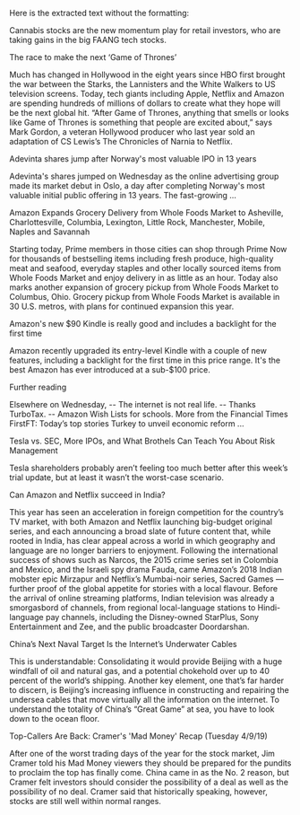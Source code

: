 Here is the extracted text without the formatting:

Cannabis stocks are the new momentum play for retail investors, who are taking gains in the big FAANG tech stocks.

The race to make the next ‘Game of Thrones’

Much has changed in Hollywood in the eight years since HBO first brought the war between the Starks, the Lannisters and the White Walkers to US television screens. Today, tech giants including Apple, Netflix and Amazon are spending hundreds of millions of dollars to create what they hope will be the next global hit. “After Game of Thrones, anything that smells or looks like Game of Thrones is something that people are excited about,” says Mark Gordon, a veteran Hollywood producer who last year sold an adaptation of CS Lewis’s The Chronicles of Narnia to Netflix.

Adevinta shares jump after Norway's most valuable IPO in 13 years

Adevinta's shares jumped on Wednesday as the online advertising group made its market debut in Oslo, a day after completing Norway's most valuable initial public offering in 13 years. The fast-growing ...

Amazon Expands Grocery Delivery from Whole Foods Market to Asheville, Charlottesville, Columbia, Lexington, Little Rock, Manchester, Mobile, Naples and Savannah

Starting today, Prime members in those cities can shop through Prime Now for thousands of bestselling items including fresh produce, high-quality meat and seafood, everyday staples and other locally sourced items from Whole Foods Market and enjoy delivery in as little as an hour. Today also marks another expansion of grocery pickup from Whole Foods Market to Columbus, Ohio. Grocery pickup from Whole Foods Market is available in 30 U.S. metros, with plans for continued expansion this year.

Amazon's new $90 Kindle is really good and includes a backlight for the first time

Amazon recently upgraded its entry-level Kindle with a couple of new features, including a backlight for the first time in this price range. It's the best Amazon has ever introduced at a sub-$100 price.

Further reading

Elsewhere on Wednesday, -- The internet is not real life. -- Thanks TurboTax. -- Amazon Wish Lists for schools. More from the Financial Times FirstFT: Today’s top stories Turkey to unveil economic reform ...

Tesla vs. SEC, More IPOs, and What Brothels Can Teach You About Risk Management

Tesla shareholders probably aren’t feeling too much better after this week’s trial update, but at least it wasn’t the worst-case scenario.

Can Amazon and Netflix succeed in India?

This year has seen an acceleration in foreign competition for the country’s TV market, with both Amazon and Netflix launching big-budget original series, and each announcing a broad slate of future content that, while rooted in India, has clear appeal across a world in which geography and language are no longer barriers to enjoyment. Following the international success of shows such as Narcos, the 2015 crime series set in Colombia and Mexico, and the Israeli spy drama Fauda, came Amazon’s 2018 Indian mobster epic Mirzapur and Netflix’s Mumbai-noir series, Sacred Games — further proof of the global appetite for stories with a local flavour. Before the arrival of online streaming platforms, Indian television was already a smorgasbord of channels, from regional local-language stations to Hindi-language pay channels, including the Disney-owned StarPlus, Sony Entertainment and Zee, and the public broadcaster Doordarshan.

China’s Next Naval Target Is the Internet’s Underwater Cables

This is understandable: Consolidating it would provide Beijing with a huge windfall of oil and natural gas, and a potential chokehold over up to 40 percent of the world’s shipping. Another key element, one that’s far harder to discern, is Beijing’s increasing influence in constructing and repairing the undersea cables that move virtually all the information on the internet. To understand the totality of China’s “Great Game” at sea, you have to look down to the ocean floor.

Top-Callers Are Back: Cramer's 'Mad Money' Recap (Tuesday 4/9/19)

After one of the worst trading days of the year for the stock market, Jim Cramer told his Mad Money viewers they should be prepared for the pundits to proclaim the top has finally come. China came in as the No. 2 reason, but Cramer felt investors should consider the possibility of a deal as well as the possibility of no deal. Cramer said that historically speaking, however, stocks are still well within normal ranges.